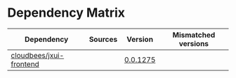 # Dependency Matrix

Dependency | Sources | Version | Mismatched versions
---------- | ------- | ------- | -------------------
[cloudbees/jxui-frontend](https://github.com/cloudbees/jxui-frontend) |  | [0.0.1275](https://github.com/cloudbees/jxui-frontend/releases/tag/v0.0.1275) | 
